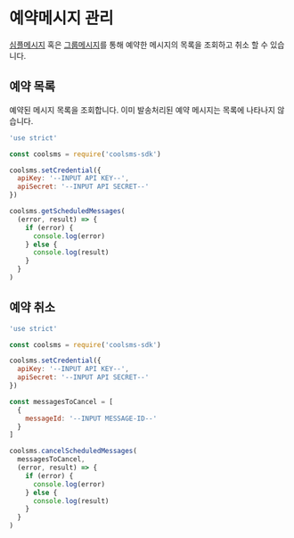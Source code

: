 # 예약메시지 관리

[심플메시지](simple-message.md) 혹은 [그룹메시지](group-message.md)를 통해 예약한 메시지의 목록을 조회하고 취소 할 수 있습니다.

## 예약 목록

예약된 메시지 목록을 조회합니다. 이미 발송처리된 예약 메시지는 목록에 나타나지 않습니다.

```js
'use strict'

const coolsms = require('coolsms-sdk')

coolsms.setCredential({
  apiKey: '--INPUT API KEY--',
  apiSecret: '--INPUT API SECRET--'
})

coolsms.getScheduledMessages(
  (error, result) => {
    if (error) {
      console.log(error)
    } else {
      console.log(result)
    }
  }
)
```

## 예약 취소

```js
'use strict'

const coolsms = require('coolsms-sdk')

coolsms.setCredential({
  apiKey: '--INPUT API KEY--',
  apiSecret: '--INPUT API SECRET--'
})

const messagesToCancel = [
  {
    messageId: '--INPUT MESSAGE-ID--'
  }
]

coolsms.cancelScheduledMessages(
  messagesToCancel,
  (error, result) => {
    if (error) {
      console.log(error)
    } else {
      console.log(result)
    }
  }
)
```
